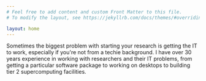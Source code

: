 ```yaml
---
# Feel free to add content and custom Front Matter to this file.
# To modify the layout, see https://jekyllrb.com/docs/themes/#overriding-theme-defaults

layout: home
---
```


Sometimes the biggest problem with starting your research is getting the IT to work, especially if you're not from a techie background. I have over 30 years experience in working with researchers and their IT problems, from getting a particular software package to working on desktops to building tier 2 supercomputing facilities.


